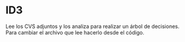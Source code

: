 # ID3
Lee los CVS adjuntos y los analiza para realizar un árbol de decisiones.
Para cambiar el archivo que lee hacerlo desde el código.
